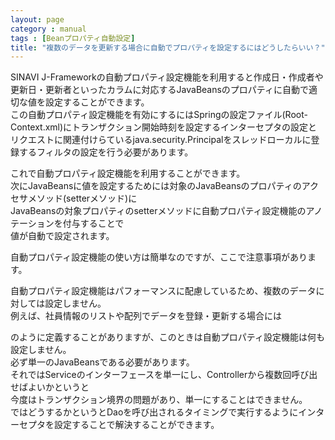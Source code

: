```yaml
---
layout: page
category : manual
tags : [Beanプロパティ自動設定]
title: "複数のデータを更新する場合に自動でプロパティを設定するにはどうしたらいい？"
---
```


SINAVI J-Frameworkの自動プロパティ設定機能を利用すると作成日・作成者や更新日・更新者といったカラムに対応するJavaBeansのプロパティに自動で適切な値を設定することができます。  
この自動プロパティ設定機能を有効にするにはSpringの設定ファイル(Root-Context.xml)にトランザクション開始時刻を設定するインターセプタの設定と  
リクエストに関連付けらているjava.security.Principalをスレッドローカルに登録するフィルタの設定を行う必要があります。  

<script src="https://gist.github.com/t-oi/887df6abda4ba0a983a6.js"></script>

これで自動プロパティ設定機能を利用することができます。  
次にJavaBeansに値を設定するためには対象のJavaBeansのプロパティのアクセサメソッド(setterメソッド)に  
JavaBeansの対象プロパティのsetterメソッドに自動プロパティ設定機能のアノテーションを付与することで  
値が自動で設定されます。

<script src="https://gist.github.com/t-oi/a3b97caccb385ed86441.js"></script>
自動プロパティ設定機能の使い方は簡単なのですが、ここで注意事項があります。  

自動プロパティ設定機能はパフォーマンスに配慮しているため、複数のデータに対しては設定しません。  
例えば、社員情報のリストや配列でデータを登録・更新する場合には  


<script src="https://gist.github.com/t-oi/1e31afb23e56a054f69e.js"></script>

のように定義することがありますが、このときは自動プロパティ設定機能は何も設定しません。  
必ず単一のJavaBeansである必要があります。  
それではServiceのインターフェースを単一にし、Controllerから複数回呼び出せばよいかというと  
今度はトランザクション境界の問題があり、単一にすることはできません。  
ではどうするかというとDaoを呼び出されるタイミングで実行するようにインターセプタを設定することで解決することができます。  

<script src="https://gist.github.com/t-oi/9ce9d1e264b29708cd20.js"></script>
